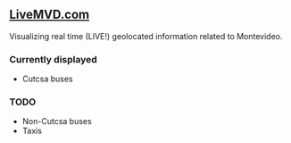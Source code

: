 ## [LiveMVD.com](http://livemvd.com)

Visualizing real time (LIVE!) geolocated information related to Montevideo.

### Currently displayed

- Cutcsa buses


### TODO

- Non-Cutcsa buses
- Taxis
